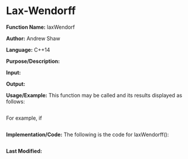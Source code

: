 # Lax-Wendorff

**Function Name:** laxWendorf

**Author:** Andrew Shaw

**Language:** C++14

**Purpose/Description:**

**Input:**

**Output:**

**Usage/Example:** This function may be called and its results displayed as follows:
~~~~

~~~~
For example, if
~~~~

~~~~
**Implementation/Code:** The following is the code for laxWendorff():
~~~~

~~~~
**Last Modified:**
